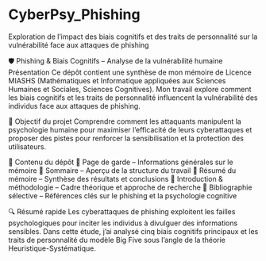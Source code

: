 # CyberPsy_Phishing
Exploration de l’impact des biais cognitifs et des traits de personnalité sur la vulnérabilité face aux attaques de phishing

🛡️ Phishing & Biais Cognitifs – Analyse de la vulnérabilité humaine
Présentation
Ce dépôt contient une synthèse de mon mémoire de Licence MIASHS (Mathématiques et Informatique appliquées aux Sciences Humaines et Sociales, Sciences Cognitives).
Mon travail explore comment les biais cognitifs et les traits de personnalité influencent la vulnérabilité des individus face aux attaques de phishing.

🎯 Objectif du projet
Comprendre comment les attaquants manipulent la psychologie humaine pour maximiser l’efficacité de leurs cyberattaques et proposer des pistes pour renforcer la sensibilisation et la protection des utilisateurs.

📄 Contenu du dépôt
🔹 Page de garde – Informations générales sur le mémoire 🔹 Sommaire – Aperçu de la structure du travail 🔹 Résumé du mémoire – Synthèse des résultats et conclusions 🔹 Introduction & méthodologie – Cadre théorique et approche de recherche 🔹 Bibliographie sélective – Références clés sur le phishing et la psychologie cognitive

🔍 Résumé rapide
Les cyberattaques de phishing exploitent les failles psychologiques pour inciter les individus à divulguer des informations sensibles. Dans cette étude, j’ai analysé cinq biais cognitifs principaux et les traits de personnalité du modèle Big Five sous l’angle de la théorie Heuristique-Systématique.
